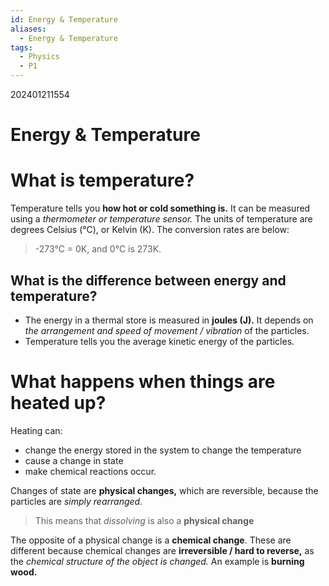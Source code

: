 ```yaml
---
id: Energy & Temperature
aliases:
  - Energy & Temperature
tags:
  - Physics
  - P1
---
```

202401211554
# Energy & Temperature

# What is temperature?

Temperature tells you **how hot or cold something is.** It can be measured using a *thermometer or temperature sensor.* The units of temperature are degrees Celsius (°C), or Kelvin (K). The conversion rates are below:

>-273°C = 0K, and 0°C is 273K.

## What is the difference between energy and temperature?


- The energy in a thermal store is measured in **joules (J).** It depends on *the arrangement and speed of movement / vibration* of the particles.
- Temperature tells you the average kinetic energy of the particles.

# What happens when things are heated up?

Heating can:

- change the energy stored in the system to change the temperature
- cause a change in state
- make chemical reactions occur.

Changes of state are **physical changes,** which are reversible, because the particles are *simply rearranged.* 

>This means that *dissolving* is also a **physical change** 

The opposite of a physical change is a **chemical change**. These are different because chemical changes are **irreversible / hard to reverse,** as the *chemical structure of the object is changed.* An example is **burning wood.** 

